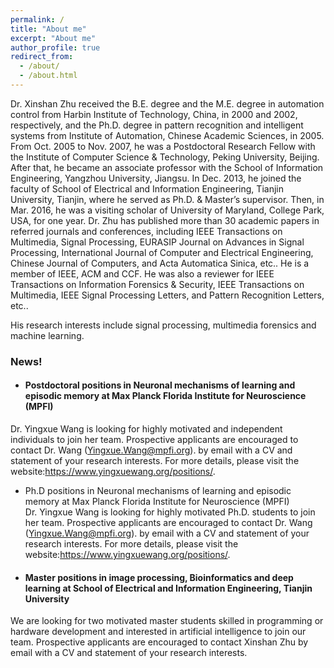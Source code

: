 ```yaml
---
permalink: /
title: "About me"
excerpt: "About me"
author_profile: true
redirect_from: 
  - /about/
  - /about.html
---
```


Dr. Xinshan Zhu received the B.E. degree and the M.E. degree in automation control from Harbin Institute of Technology, China, in 2000 and 2002, respectively, and the Ph.D. degree in pattern recognition and intelligent systems from Institute of Automation, Chinese Academic Sciences, in 2005. From Oct. 2005 to Nov. 2007, he was a Postdoctoral Research Fellow with the Institute of Computer Science & Technology, Peking University, Beijing. After that, he became an associate professor with the School of Information Engineering, Yangzhou University, Jiangsu. In Dec. 2013, he joined the faculty of School of Electrical and Information Engineering, Tianjin University, Tianjin, where he served as Ph.D. & Master’s supervisor. Then, in Mar. 2016, he was a visiting scholar of University of Maryland, College Park, USA, for one year. Dr. Zhu has published more than 30 academic papers in referred journals and conferences, including IEEE Transactions on Multimedia, Signal Processing, EURASIP Journal on Advances in Signal Processing, International Journal of Computer and Electrical Engineering, Chinese Journal of Computers, and Acta Automatica Sinica, etc.. He is a member of IEEE, ACM and CCF. He was also a reviewer for IEEE Transactions on Information Forensics & Security, IEEE Transactions on Multimedia, IEEE Signal Processing Letters, and Pattern Recognition Letters, etc..

His research interests include signal processing, multimedia forensics and machine learning.

### News!

- #### Postdoctoral positions in Neuronal mechanisms of learning and episodic memory at Max Planck Florida Institute for Neuroscience (MPFI)  
Dr. Yingxue Wang is looking for highly motivated and independent individuals to join her team. Prospective applicants are encouraged to contact Dr. Wang (Yingxue.Wang@mpfi.org). by email with a CV and statement of your research interests. For more details, please visit the website:https://www.yingxuewang.org/positions/.

-  Ph.D positions in Neuronal mechanisms of learning and episodic memory at Max Planck Florida Institute for Neuroscience (MPFI)  
Dr. Yingxue Wang is looking for highly motivated Ph.D. students to join her team. Prospective applicants are encouraged to contact Dr. Wang (Yingxue.Wang@mpfi.org). by email with a CV and statement of your research interests. For more details, please visit the website:https://www.yingxuewang.org/positions/.

- #### Master positions in image processing, Bioinformatics and deep learning at School of Electrical and Information Engineering, Tianjin University  
We are looking for two motivated master students skilled in programming or hardware development and interested in artificial intelligence to join our team. Prospective applicants are encouraged to contact Xinshan Zhu by email with a CV and statement of your research interests.
